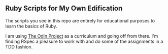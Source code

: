 ## Ruby Scripts for My Own Edification

The scripts you see in this repo are entirely for educational purposes to learn the basics of Ruby.

I am using [The Odin Project](https://www.theodinproject.com/) as a curriculum and going off from there. I'm finding RSpec a pleasure to work with and do some of the assignments in a TDD fashion.